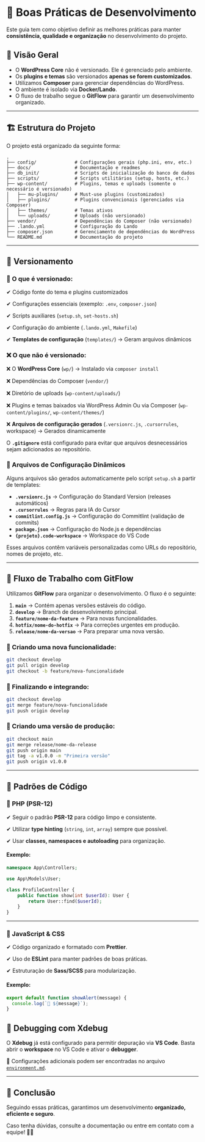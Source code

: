 # 📜 Boas Práticas de Desenvolvimento

Este guia tem como objetivo definir as melhores práticas para manter **consistência, qualidade e organização** no desenvolvimento do projeto.

## 🚀 Visão Geral

- O **WordPress Core** não é versionado. Ele é gerenciado pelo ambiente.
- Os **plugins e temas** são versionados **apenas se forem customizados**.
- Utilizamos **Composer** para gerenciar dependências do WordPress.
- O ambiente é isolado via **Docker/Lando**.
- O fluxo de trabalho segue o **GitFlow** para garantir um desenvolvimento organizado.

---

## 🏗️ Estrutura do Projeto

O projeto está organizado da seguinte forma:

```plaintext
.
├── config/              # Configurações gerais (php.ini, env, etc.)
├── docs/                # Documentação e readmes
├── db_init/             # Scripts de inicialização do banco de dados
├── scripts/             # Scripts utilitários (setup, hosts, etc.)
├── wp-content/          # Plugins, temas e uploads (somente o necessário é versionado)
│   ├── mu-plugins/      # Must-use plugins (customizados)
│   ├── plugins/         # Plugins convencionais (gerenciados via Composer)
│   ├── themes/          # Temas ativos
│   └── uploads/         # Uploads (não versionado)
├── vendor/              # Dependências do Composer (não versionado)
├── .lando.yml           # Configuração do Lando
├── composer.json        # Gerenciamento de dependências do WordPress
└── README.md            # Documentação do projeto
```

---

## 📌 Versionamento

### 📌 O que é **versionado**:
✔ Código fonte do tema e plugins customizados

✔ Configurações essenciais (exemplo: `.env`, `composer.json`)

✔ Scripts auxiliares (`setup.sh`, `set-hosts.sh`)

✔ Configuração do ambiente (`.lando.yml`, `Makefile`)

✔ **Templates de configuração** (`templates/`) → Geram arquivos dinâmicos

### ❌ O que **não** é versionado:
❌ O **WordPress Core** (`wp/`) → Instalado via `composer install`

❌ Dependências do Composer (`vendor/`)

❌ Diretório de uploads (`wp-content/uploads/`)

❌ Plugins e temas baixados via WordPress Admin Ou via Composer (`wp-content/plugins/`, `wp-content/themes/`)

❌ **Arquivos de configuração gerados** (`.versionrc.js`, `.cursorrules`, workspace) → Gerados dinamicamente

O **`.gitignore`** está configurado para evitar que arquivos desnecessários sejam adicionados ao repositório.

### 🔧 Arquivos de Configuração Dinâmicos

Alguns arquivos são gerados automaticamente pelo script `setup.sh` a partir de templates:

- **`.versionrc.js`** → Configuração do Standard Version (releases automáticos)
- **`.cursorrules`** → Regras para IA do Cursor
- **`commitlint.config.js`** → Configuração do Commitlint (validação de commits)
- **`package.json`** → Configuração do Node.js e dependências
- **`{projeto}.code-workspace`** → Workspace do VS Code

Esses arquivos contêm variáveis personalizadas como URLs do repositório, nomes de projeto, etc.

---

## 🔄 Fluxo de Trabalho com GitFlow

Utilizamos **GitFlow** para organizar o desenvolvimento. O fluxo é o seguinte:

1. **`main`** → Contém apenas versões estáveis do código.
2. **`develop`** → Branch de desenvolvimento principal.
3. **`feature/nome-da-feature`** → Para novas funcionalidades.
4. **`hotfix/nome-do-hotfix`** → Para correções urgentes em produção.
5. **`release/nome-da-versao`** → Para preparar uma nova versão.

### 🔧 Criando uma nova funcionalidade:
```sh
git checkout develop
git pull origin develop
git checkout -b feature/nova-funcionalidade
```

### 🔄 Finalizando e integrando:
```sh
git checkout develop
git merge feature/nova-funcionalidade
git push origin develop
```

### 🚀 Criando uma versão de produção:
```sh
git checkout main
git merge release/nome-da-release
git push origin main
git tag -a v1.0.0 -m "Primeira versão"
git push origin v1.0.0
```

---

## 🎨 Padrões de Código

### 📝 PHP (PSR-12)
✔ Seguir o padrão **PSR-12** para código limpo e consistente.

✔ Utilizar **type hinting** (`string`, `int`, `array`) sempre que possível.

✔ Usar **classes, namespaces e autoloading** para organização.

#### Exemplo:
```php
namespace App\Controllers;

use App\Models\User;

class ProfileController {
    public function show(int $userId): User {
        return User::find($userId);
    }
}
```

---

### 🎨 JavaScript & CSS
✔ Código organizado e formatado com **Prettier**.

✔ Uso de **ESLint** para manter padrões de boas práticas.

✔ Estruturação de **Sass/SCSS** para modularização.

#### Exemplo:
```js
export default function showAlert(message) {
  console.log(`🚀 ${message}`);
}
```

## 🐞 Debugging com Xdebug

O **Xdebug** já está configurado para permitir depuração via **VS Code**. Basta abrir o **workspace** no VS Code e ativar o **debugger**.

📜 Configurações adicionais podem ser encontradas no arquivo [`environment.md`](./environment.md).

---

## 🚀 Conclusão

Seguindo essas práticas, garantimos um desenvolvimento **organizado, eficiente e seguro**.

Caso tenha dúvidas, consulte a documentação ou entre em contato com a equipe! 🚀🔥